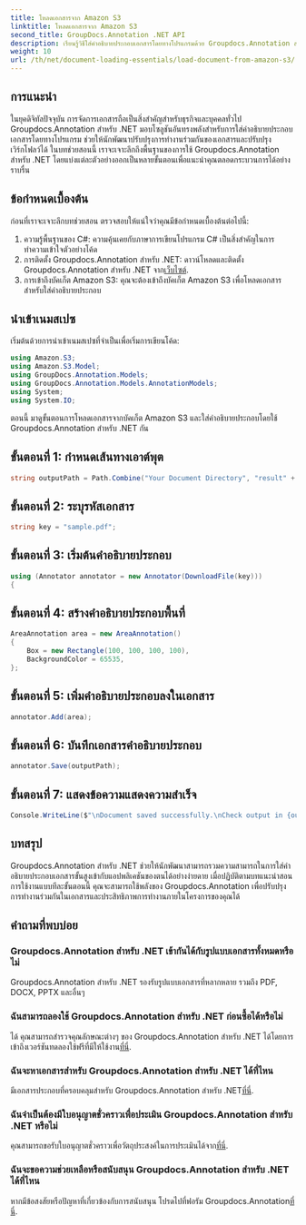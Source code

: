 ```yaml
---
title: โหลดเอกสารจาก Amazon S3
linktitle: โหลดเอกสารจาก Amazon S3
second_title: GroupDocs.Annotation .NET API
description: เรียนรู้วิธีใส่คำอธิบายประกอบเอกสารโดยทางโปรแกรมด้วย Groupdocs.Annotation สำหรับ .NET บทช่วยสอนทีละขั้นตอนเพื่อการผสานรวมที่ราบรื่น
weight: 10
url: /th/net/document-loading-essentials/load-document-from-amazon-s3/
---
```

## การแนะนำ
ในยุคดิจิทัลปัจจุบัน การจัดการเอกสารถือเป็นสิ่งสำคัญสำหรับธุรกิจและบุคคลทั่วไป Groupdocs.Annotation สำหรับ .NET มอบโซลูชันอันทรงพลังสำหรับการใส่คำอธิบายประกอบเอกสารโดยทางโปรแกรม ช่วยให้นักพัฒนาปรับปรุงการทำงานร่วมกันของเอกสารและปรับปรุงเวิร์กโฟลว์ได้ ในบทช่วยสอนนี้ เราจะเจาะลึกถึงพื้นฐานของการใช้ Groupdocs.Annotation สำหรับ .NET โดยแบ่งแต่ละตัวอย่างออกเป็นหลายขั้นตอนเพื่อแนะนำคุณตลอดกระบวนการได้อย่างราบรื่น
## ข้อกำหนดเบื้องต้น
ก่อนที่เราจะเจาะลึกบทช่วยสอน ตรวจสอบให้แน่ใจว่าคุณมีข้อกำหนดเบื้องต้นต่อไปนี้:
1. ความรู้พื้นฐานของ C#: ความคุ้นเคยกับภาษาการเขียนโปรแกรม C# เป็นสิ่งสำคัญในการทำความเข้าใจตัวอย่างโค้ด
2.  การติดตั้ง Groupdocs.Annotation สำหรับ .NET: ดาวน์โหลดและติดตั้ง Groupdocs.Annotation สำหรับ .NET จาก[เว็บไซต์](https://releases.groupdocs.com/annotation/net/).
3. การเข้าถึงบัคเก็ต Amazon S3: คุณจะต้องเข้าถึงบัคเก็ต Amazon S3 เพื่อโหลดเอกสารสำหรับใส่คำอธิบายประกอบ

## นำเข้าเนมสเปซ
เริ่มต้นด้วยการนำเข้าเนมสเปซที่จำเป็นเพื่อเริ่มการเขียนโค้ด:

```csharp
using Amazon.S3;
using Amazon.S3.Model;
using GroupDocs.Annotation.Models;
using GroupDocs.Annotation.Models.AnnotationModels;
using System;
using System.IO;
```


ตอนนี้ มาดูขั้นตอนการโหลดเอกสารจากบัคเก็ต Amazon S3 และใส่คำอธิบายประกอบโดยใช้ Groupdocs.Annotation สำหรับ .NET กัน
## ขั้นตอนที่ 1: กำหนดเส้นทางเอาต์พุต
```csharp
string outputPath = Path.Combine("Your Document Directory", "result" + Path.GetExtension("input.pdf"));
```
## ขั้นตอนที่ 2: ระบุรหัสเอกสาร
```csharp
string key = "sample.pdf";
```
## ขั้นตอนที่ 3: เริ่มต้นคำอธิบายประกอบ
```csharp
using (Annotator annotator = new Annotator(DownloadFile(key)))
{
```
## ขั้นตอนที่ 4: สร้างคำอธิบายประกอบพื้นที่
```csharp
AreaAnnotation area = new AreaAnnotation()
{
    Box = new Rectangle(100, 100, 100, 100),
    BackgroundColor = 65535,
};
```
## ขั้นตอนที่ 5: เพิ่มคำอธิบายประกอบลงในเอกสาร
```csharp
annotator.Add(area);
```
## ขั้นตอนที่ 6: บันทึกเอกสารคำอธิบายประกอบ
```csharp
annotator.Save(outputPath);
```
## ขั้นตอนที่ 7: แสดงข้อความแสดงความสำเร็จ
```csharp
Console.WriteLine($"\nDocument saved successfully.\nCheck output in {outputPath}.");
```

## บทสรุป
Groupdocs.Annotation สำหรับ .NET ช่วยให้นักพัฒนาสามารถรวมความสามารถในการใส่คำอธิบายประกอบเอกสารขั้นสูงเข้ากับแอปพลิเคชันของตนได้อย่างง่ายดาย เมื่อปฏิบัติตามบทแนะนำสอนการใช้งานแบบทีละขั้นตอนนี้ คุณจะสามารถใช้พลังของ Groupdocs.Annotation เพื่อปรับปรุงการทำงานร่วมกันในเอกสารและประสิทธิภาพการทำงานภายในโครงการของคุณได้
## คำถามที่พบบ่อย
### Groupdocs.Annotation สำหรับ .NET เข้ากันได้กับรูปแบบเอกสารทั้งหมดหรือไม่
Groupdocs.Annotation สำหรับ .NET รองรับรูปแบบเอกสารที่หลากหลาย รวมถึง PDF, DOCX, PPTX และอื่นๆ
### ฉันสามารถลองใช้ Groupdocs.Annotation สำหรับ .NET ก่อนซื้อได้หรือไม่
 ได้ คุณสามารถสำรวจคุณลักษณะต่างๆ ของ Groupdocs.Annotation สำหรับ .NET ได้โดยการเข้าถึงเวอร์ชันทดลองใช้ฟรีที่มีให้ใช้งาน[ที่นี่](https://releases.groupdocs.com/).
### ฉันจะหาเอกสารสำหรับ Groupdocs.Annotation สำหรับ .NET ได้ที่ไหน
มีเอกสารประกอบที่ครอบคลุมสำหรับ Groupdocs.Annotation สำหรับ .NET[ที่นี่](https://tutorials.groupdocs.com/annotation/net/).
### ฉันจำเป็นต้องมีใบอนุญาตชั่วคราวเพื่อประเมิน Groupdocs.Annotation สำหรับ .NET หรือไม่
 คุณสามารถขอรับใบอนุญาตชั่วคราวเพื่อวัตถุประสงค์ในการประเมินได้จาก[ที่นี่](https://purchase.groupdocs.com/temporary-license/).
### ฉันจะขอความช่วยเหลือหรือสนับสนุน Groupdocs.Annotation สำหรับ .NET ได้ที่ไหน
 หากมีข้อสงสัยหรือปัญหาที่เกี่ยวข้องกับการสนับสนุน โปรดไปที่ฟอรัม Groupdocs.Annotation[ที่นี่](https://forum.groupdocs.com/c/annotation/10).